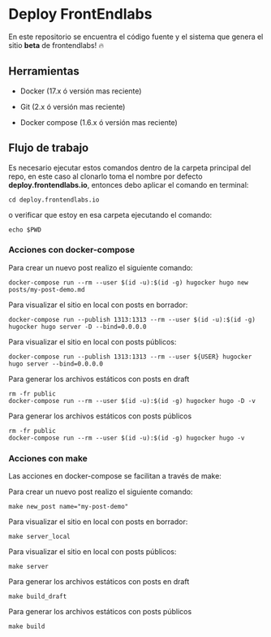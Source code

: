 # Deploy FrontEndlabs

En este repositorio se encuentra el código fuente y el sistema que genera el sitio **beta**
de frontendlabs! :fire:

## Herramientas

- Docker (17.x ó versión mas reciente)

- Git (2.x ó versión mas reciente)

- Docker compose (1.6.x ó versión mas reciente)

## Flujo de trabajo

Es necesario ejecutar estos comandos dentro de la carpeta principal del repo, en este caso
al clonarlo toma el nombre por defecto **deploy.frontendlabs.io**, entonces debo aplicar el comando en terminal:

```
cd deploy.frontendlabs.io
```

o verificar que estoy en esa carpeta ejecutando el comando:

```
echo $PWD
```

### Acciones con docker-compose

Para crear un nuevo post realizo el siguiente comando:

```
docker-compose run --rm --user $(id -u):$(id -g) hugocker hugo new posts/my-post-demo.md
```

Para visualizar el sitio en local con posts en borrador:

```
docker-compose run --publish 1313:1313 --rm --user $(id -u):$(id -g) hugocker hugo server -D --bind=0.0.0.0
```

Para visualizar el sitio en local con posts públicos:

```
docker-compose run --publish 1313:1313 --rm --user ${USER} hugocker hugo server --bind=0.0.0.0
```

Para generar los archivos estáticos con posts en draft

```
rm -fr public
docker-compose run --rm --user $(id -u):$(id -g) hugocker hugo -D -v
```

Para generar los archivos estáticos con posts públicos

```
rm -fr public
docker-compose run --rm --user $(id -u):$(id -g) hugocker hugo -v
```


### Acciones con make

Las acciones en docker-compose se facilitan a través de make:

Para crear un nuevo post realizo el siguiente comando:

```
make new_post name="my-post-demo"
```

Para visualizar el sitio en local con posts en borrador:

```
make server_local
```

Para visualizar el sitio en local con posts públicos:

```
make server
```

Para generar los archivos estáticos con posts en draft

```
make build_draft
```

Para generar los archivos estáticos con posts públicos

```
make build
```
